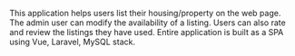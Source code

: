 This application helps users list their housing/property on the web page. The admin user can modify the availability of a listing. Users can also rate and review the listings they have used.
Entire application is built as a SPA using Vue, Laravel, MySQL stack.
